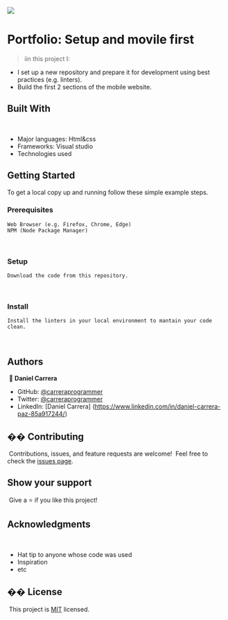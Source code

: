 ![](https://img.shields.io/badge/Microverse-blueviolet)
​
# Portfolio: Setup and movile first
  
> iin this project I:
- I set up a new repository and prepare it for development using best practices (e.g. linters).
- Build the first 2 sections of the mobile website.
​
​
## Built With
​
- Major languages: Html&css
- Frameworks: Visual studio
- Technologies used
​
## Getting Started
 To get a local copy up and running follow these simple example steps.
​
### Prerequisites
    Web Browser (e.g. Firefox, Chrome, Edge)
    NPM (Node Package Manager)
​
### Setup
    Download the code from this repository.
​
### Install
    Install the linters in your local environment to mantain your code clean.
    
​
## Authors
​
👤 **Daniel Carrera**
​
- GitHub: [@carreraprogrammer](https://github.com/carreraprogrammer)
- Twitter: [@carreraprogrammer](https://twitter.com/carreraprog)
- LinkedIn: [Daniel Carrera] (https://www.linkedin.com/in/daniel-carrera-paz-85a917244/)
​
​
## �� Contributing
​
Contributions, issues, and feature requests are welcome!
​
Feel free to check the [issues page](../../issues/).
​
## Show your support
​
Give a ⭐️ if you like this project!
​
## Acknowledgments
​
- Hat tip to anyone whose code was used
- Inspiration
- etc
​
## �� License
​
This project is [MIT](./MIT.md) licensed.
